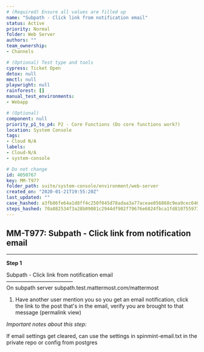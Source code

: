 ```yaml
---
# (Required) Ensure all values are filled up
name: "Subpath - Click link from notification email"
status: Active
priority: Normal
folder: Web Server
authors: ""
team_ownership: 
- Channels

# (Optional) Test type and tools
cypress: Ticket Open
detox: null
mmctl: null
playwright: null
rainforest: []
manual_test_environments: 
- Webapp

# (Optional)
component: null
priority_p1_to_p4: P2 - Core Functions (Do core functions work?)
location: System Console
tags: 
- Cloud N/A
labels: 
- Cloud-N/A
- system-console

# Do not change
id: 4050767
key: MM-T977
folder_path: suite/system-console/environment/web-server
created_on: "2020-01-21T19:55:20Z"
last_updated: ""
case_hashed: a3fb86fe64a1d8ff4c250f045d78adaa3a77aceae856868c9ea9cec646149274d253e9980a113cb15845b2c9aa94c773
steps_hashed: 70a882534f3a28b09081c2944df902f79676e6024fbca1fd810755973351ad55db54cf2a4771aa222e9f132875734109
---
```


## MM-T977: Subpath - Click link from notification email

---

**Step 1**

Subpath - Click link from notification email\
–––––––––––––––––––––––––\
On subpath server subpath.test.mattermost.com/mattermost

1. Have another user mention you so you get an email notification, click the link to the post that's in the email, verify you are brought to that message (permalink view)

_Important notes about this step:_

If email settings get cleared, can use the settings in spinmint-email.txt in the private repo or config from postgres
